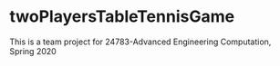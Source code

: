 # twoPlayersTableTennisGame

This is a team project for 24783-Advanced Engineering Computation, Spring 2020
